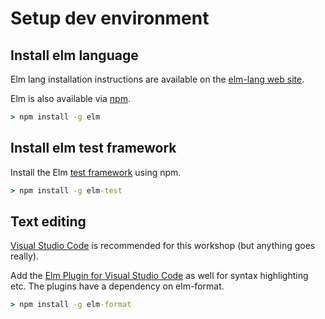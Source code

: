 # Setup dev environment

## Install elm language
Elm lang installation instructions are available  on the  [elm-lang web site](https://guide.elm-lang.org/install/elm.html).

Elm is also available via [npm](https://www.npmjs.com/package/elm).

```cmd
> npm install -g elm
```

## Install elm test framework

Install the Elm [test framework](https://github.com/elm-explorations/test) using npm.

```cmd
> npm install -g elm-test
```

## Text editing

[Visual Studio Code](https://code.visualstudio.com/download) is recommended for this workshop (but anything goes really).

Add the [Elm Plugin for Visual Studio Code](https://marketplace.visualstudio.com/items?itemName=Elmtooling.elm-ls-vscode) as well for syntax highlighting etc. The plugins have a dependency on elm-format.

```cmd
> npm install -g elm-format
```
